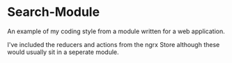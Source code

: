 # Search-Module

An example of my coding style from a module written for a web application.

I've included the reducers and actions from the ngrx Store although these would usually sit in a seperate module.
